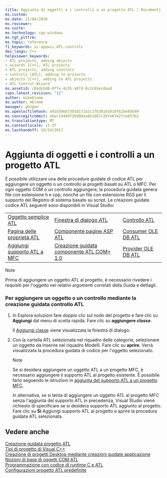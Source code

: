 ```yaml
---
title: Aggiunta di oggetti e i controlli a un progetto ATL | Documenti Microsoft
ms.custom: 
ms.date: 11/04/2016
ms.reviewer: 
ms.suite: 
ms.technology: cpp-windows
ms.tgt_pltfrm: 
ms.topic: reference
f1_keywords: vc.appwiz.ATL.controls
dev_langs: C++
helpviewer_keywords:
- ATL projects, adding objects
- wizards [C++], ATL projects
- ATL projects, adding controls
- controls [ATL], adding to projects
- objects [C++], adding to ATL projects
- ATL Control Wizard
ms.assetid: c0adcbd0-07fe-4c55-a8fd-8c2c65ecdaad
caps.latest.revision: "12"
author: mikeblome
ms.author: mblome
manager: ghogen
ms.openlocfilehash: e01b39eb7393d171b2c1fb30193810f62be85b99
ms.sourcegitcommit: ebec1d449f2bd98aa851667c2bfeb7e27ce657b2
ms.translationtype: MT
ms.contentlocale: it-IT
ms.lasthandoff: 10/24/2017
---
```

# <a name="adding-objects-and-controls-to-an-atl-project"></a>Aggiunta di oggetti e i controlli a un progetto ATL
È possibile utilizzare una delle procedure guidate di codice ATL per aggiungere un oggetto o un controllo ai progetti basati su ATL o MFC. Per ogni oggetto COM o un controllo aggiungere, la procedura guidata genera file con estensione h e cpp, nonché un file con estensione RGS per il supporto del Registro di sistema basato su script. Le creazioni guidate codice ATL seguenti sono disponibili in Visual Studio:  
  
||||  
|-|-|-|  
|[Oggetto semplice ATL](../../atl/reference/atl-simple-object-wizard.md)|[Finestra di dialogo ATL](../../atl/reference/atl-dialog-wizard.md)|[Controllo ATL](../../atl/reference/atl-control-wizard.md)|  
|[Pagina delle proprietà ATL](../../atl/reference/atl-property-page-wizard.md)|[Componente pagine ASP ATL](../../atl/reference/atl-active-server-page-component-wizard.md)|[Consumer OLE DB ATL](../../atl/reference/atl-ole-db-consumer-wizard.md)|  
|[Aggiungi supporto ATL a MFC](../../mfc/reference/adding-atl-support-to-your-mfc-project.md)|[Creazione guidata componente ATL COM+ 1.0](../../atl/reference/atl-com-plus-1-0-component-wizard.md)|[Provider OLE DB ATL](../../atl/reference/atl-ole-db-provider-wizard.md)|  
  
> [!NOTE]
>  Prima di aggiungere un oggetto ATL al progetto, è necessario rivedere i requisiti per l'oggetto nei relativi argomenti correlati della Guida e dettagli.  
  
### <a name="to-add-an-object-or-a-control-using-the-atl-control-wizard"></a>Per aggiungere un oggetto o un controllo mediante la creazione guidata controllo ATL  
  
1.  In Esplora soluzioni fare doppio clic sul nodo del progetto e fare clic su **Aggiungi** dal menu di scelta rapida. Fare clic su **aggiungere classe**.  
  
     Il [Aggiungi classe](../../ide/add-class-dialog-box.md) viene visualizzata la finestra di dialogo.  
  
2.  Con la cartella ATL selezionata nel riquadro delle categorie, selezionare un oggetto da inserire nel riquadro Modelli. Fare clic su **aprire**. Verrà visualizzata la procedura guidata di codice per l'oggetto selezionato.  
  
    > [!NOTE]
    >  Se si desidera aggiungere un oggetto ATL a un progetto MFC, è necessario aggiungere il supporto ATL al progetto esistente. È possibile farlo seguendo le istruzioni in [aggiunta del supporto ATL a un progetto MFC](../../mfc/reference/adding-atl-support-to-your-mfc-project.md).  
  
     In alternativa, se si tenta di aggiungere un oggetto ATL al progetto MFC senza l'aggiunta del supporto ATL in precedenza, Visual Studio viene richiesto di specificare se si desidera supporto ATL aggiunto al progetto. Fare clic su **Sì** Aggiungi supporto ATL al progetto e aprire la procedura guidata ATL selezionata.  
  
## <a name="see-also"></a>Vedere anche  
 [Creazione guidata progetto ATL](../../atl/reference/atl-project-wizard.md)   
 [Tipi di progetto di Visual C++](../../ide/visual-cpp-project-types.md)   
 [Creazione di progetti Desktop mediante creazioni guidate applicazione](../../ide/creating-desktop-projects-by-using-application-wizards.md)   
 [Nozioni di base di oggetti COM ATL](../../atl/fundamentals-of-atl-com-objects.md)   
 [Programmazione con codice di runtime C e ATL](../../atl/programming-with-atl-and-c-run-time-code.md)   
 [Configurazioni progetto ATL predefinite](../../atl/reference/default-atl-project-configurations.md)

